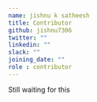 ```yaml
---
name: jishnu k satheesh
title: Contributor
github: jishnu7306
twitter: ""
linkedin: ""
slack: ""
joining_date: ""
role : contributor
---
```


Still waiting for this
